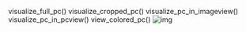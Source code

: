 visualize_full_pc()
visualize_cropped_pc()
visualize_pc_in_imageview()
visualize_pc_in_pcview()
view_colored_pc()
![img](https://github.com/hahakid/local_3D_colored_pc_detection_examlpes/blob/main/merge%2000_00_00-00_00_30.gif)
